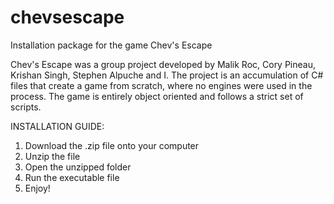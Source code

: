 # chevsescape
Installation package for the game Chev's Escape

Chev's Escape was a group project developed by Malik Roc, Cory Pineau, Krishan Singh, Stephen Alpuche and I.
The project is an accumulation of C# files that create a game from scratch, where no engines were used in the process.
The game is entirely object oriented and follows a strict set of scripts.

INSTALLATION GUIDE:

1. Download the .zip file onto your computer
2. Unzip the file
3. Open the unzipped folder
4. Run the executable file
5. Enjoy!
